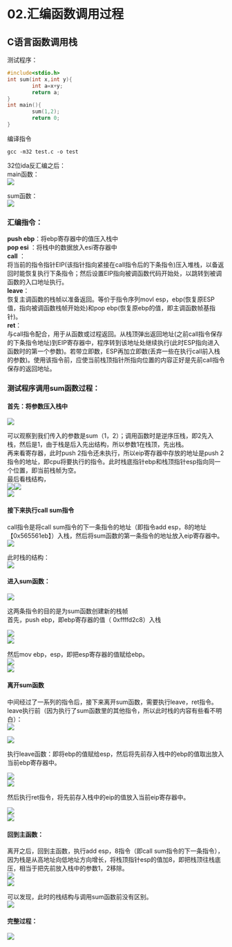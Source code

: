 # 02.汇编函数调用过程
<a name="8c915c07"></a>
## C语言函数调用栈

 测试程序：

```c
#include<stdio.h>
int sum(int x,int y){
        int a=x+y;
        return a;
}
int main(){
        sum(1,2);
        return 0;
}
```

编译指令

```
gcc -m32 test.c -o test
```

32位ida反汇编之后：<br />main函数：<br />![](https://img-blog.csdnimg.cn/20210221130147817.png?x-oss-process=image/watermark,type_ZmFuZ3poZW5naGVpdGk,shadow_10,text_aHR0cHM6Ly9ibG9nLmNzZG4ubmV0L3dlaXhpbl80NTk0MzUyMg==,size_16,color_FFFFFF,t_70#pic_center#crop=0&crop=0&crop=1&crop=1&id=MKk0I&originHeight=322&originWidth=752&originalType=binary&ratio=1&rotation=0&showTitle=false&status=done&style=none&title=)

sum函数：<br />![](https://img-blog.csdnimg.cn/20210221130212306.png?x-oss-process=image/watermark,type_ZmFuZ3poZW5naGVpdGk,shadow_10,text_aHR0cHM6Ly9ibG9nLmNzZG4ubmV0L3dlaXhpbl80NTk0MzUyMg==,size_16,color_FFFFFF,t_70#pic_center#crop=0&crop=0&crop=1&crop=1&id=JpYlw&originHeight=301&originWidth=775&originalType=binary&ratio=1&rotation=0&showTitle=false&status=done&style=none&title=)

<a name="06fb5a5a"></a>
### 汇编指令：

**push ebp**：将ebp寄存器中的值压入栈中<br />**pop esi** ：将栈中的数据放入esi寄存器中<br />**call** ：<br />将当前的指令指针EIP(该指针指向紧接在call指令后的下条指令)压入堆栈，以备返回时能恢复执行下条指令；然后设置EIP指向被调函数代码开始处，以跳转到被调函数的入口地址执行。<br />**leave**：<br />恢复主调函数的栈帧以准备返回。等价于指令序列movl esp，ebp(恢复原ESP值，指向被调函数栈帧开始处)和pop ebp(恢复原ebp的值，即主调函数帧基指针)。<br />**ret**：<br />与call指令配合，用于从函数或过程返回。从栈顶弹出返回地址(之前call指令保存的下条指令地址)到EIP寄存器中，程序转到该地址处继续执行(此时ESP指向进入函数时的第一个参数)。若带立即数，ESP再加立即数(丢弃一些在执行call前入栈的参数)。使用该指令前，应使当前栈顶指针所指向位置的内容正好是先前call指令保存的返回地址。

<a name="74316853"></a>
### 测试程序调用sum函数过程：

<a name="fde657e7"></a>
#### 首先：将参数压入栈中

![](https://img-blog.csdnimg.cn/2021022113031569.png?x-oss-process=image/watermark,type_ZmFuZ3poZW5naGVpdGk,shadow_10,text_aHR0cHM6Ly9ibG9nLmNzZG4ubmV0L3dlaXhpbl80NTk0MzUyMg==,size_16,color_FFFFFF,t_70#pic_center#crop=0&crop=0&crop=1&crop=1&id=ChcXq&originHeight=432&originWidth=901&originalType=binary&ratio=1&rotation=0&showTitle=false&status=done&style=none&title=)

可以观察到我们传入的参数是sum（1，2）；调用函数时是逆序压栈，即2先入栈，然后是1，由于栈是后入先出结构，所以参数1在栈顶，先出栈。<br />再来看寄存器，此时push 2指令还未执行，所以eip寄存器中存放的地址是push 2指令的地址，即cpu将要执行的指令。此时栈底指针ebp和栈顶指针esp指向同一个位置，即当前栈帧为空。<br />最后看栈结构，<br />![](https://img-blog.csdnimg.cn/20210221130357898.png?x-oss-process=image/watermark,type_ZmFuZ3poZW5naGVpdGk,shadow_10,text_aHR0cHM6Ly9ibG9nLmNzZG4ubmV0L3dlaXhpbl80NTk0MzUyMg==,size_16,color_FFFFFF,t_70#pic_center#crop=0&crop=0&crop=1&crop=1&id=dAObE&originHeight=369&originWidth=769&originalType=binary&ratio=1&rotation=0&showTitle=false&status=done&style=none&title=)![](https://img-blog.csdnimg.cn/20210221130441915.png?x-oss-process=image/watermark,type_ZmFuZ3poZW5naGVpdGk,shadow_10,text_aHR0cHM6Ly9ibG9nLmNzZG4ubmV0L3dlaXhpbl80NTk0MzUyMg==,size_16,color_FFFFFF,t_70#pic_center#crop=0&crop=0&crop=1&crop=1&id=nBcTo&originHeight=586&originWidth=817&originalType=binary&ratio=1&rotation=0&showTitle=false&status=done&style=none&title=)<br />![](https://img-blog.csdnimg.cn/20210221130520319.png#pic_center#crop=0&crop=0&crop=1&crop=1&id=tP1jU&originHeight=88&originWidth=552&originalType=binary&ratio=1&rotation=0&showTitle=false&status=done&style=none&title=)

<a name="21ad25c7"></a>
#### 接下来执行call sum指令

call指令是将call sum指令的下一条指令的地址（即指令add esp，8的地址【0x565561eb】）入栈，然后将sum函数的第一条指令的地址放入eip寄存器中。<br />![](https://img-blog.csdnimg.cn/20210221130557361.png?x-oss-process=image/watermark,type_ZmFuZ3poZW5naGVpdGk,shadow_10,text_aHR0cHM6Ly9ibG9nLmNzZG4ubmV0L3dlaXhpbl80NTk0MzUyMg==,size_16,color_FFFFFF,t_70#pic_center#crop=0&crop=0&crop=1&crop=1&id=PDQgW&originHeight=532&originWidth=780&originalType=binary&ratio=1&rotation=0&showTitle=false&status=done&style=none&title=)

此时栈的结构：<br />![](https://img-blog.csdnimg.cn/20210221130621867.png?x-oss-process=image/watermark,type_ZmFuZ3poZW5naGVpdGk,shadow_10,text_aHR0cHM6Ly9ibG9nLmNzZG4ubmV0L3dlaXhpbl80NTk0MzUyMg==,size_16,color_FFFFFF,t_70#pic_center#crop=0&crop=0&crop=1&crop=1&id=fMI63&originHeight=324&originWidth=491&originalType=binary&ratio=1&rotation=0&showTitle=false&status=done&style=none&title=)

<a name="bff6ff6c"></a>
#### 进入sum函数：

![](https://img-blog.csdnimg.cn/20210221130646717.png#pic_center#crop=0&crop=0&crop=1&crop=1&id=Ek8v8&originHeight=65&originWidth=553&originalType=binary&ratio=1&rotation=0&showTitle=false&status=done&style=none&title=)

这两条指令的目的是为sum函数创建新的栈帧<br />首先，push ebp，即ebp寄存器的值（ 0xffffd2c8）入栈

![](https://img-blog.csdnimg.cn/20210221130714718.png?x-oss-process=image/watermark,type_ZmFuZ3poZW5naGVpdGk,shadow_10,text_aHR0cHM6Ly9ibG9nLmNzZG4ubmV0L3dlaXhpbl80NTk0MzUyMg==,size_16,color_FFFFFF,t_70#pic_center#crop=0&crop=0&crop=1&crop=1&id=mERtr&originHeight=558&originWidth=727&originalType=binary&ratio=1&rotation=0&showTitle=false&status=done&style=none&title=)<br />![](https://img-blog.csdnimg.cn/20210221130822772.png?x-oss-process=image/watermark,type_ZmFuZ3poZW5naGVpdGk,shadow_10,text_aHR0cHM6Ly9ibG9nLmNzZG4ubmV0L3dlaXhpbl80NTk0MzUyMg==,size_16,color_FFFFFF,t_70#pic_center#crop=0&crop=0&crop=1&crop=1&id=VAYwl&originHeight=372&originWidth=829&originalType=binary&ratio=1&rotation=0&showTitle=false&status=done&style=none&title=)

然后mov ebp，esp，即把esp寄存器的值赋给ebp。<br />![](https://img-blog.csdnimg.cn/20210221130852961.png?x-oss-process=image/watermark,type_ZmFuZ3poZW5naGVpdGk,shadow_10,text_aHR0cHM6Ly9ibG9nLmNzZG4ubmV0L3dlaXhpbl80NTk0MzUyMg==,size_16,color_FFFFFF,t_70#pic_center#crop=0&crop=0&crop=1&crop=1&id=FTqrK&originHeight=558&originWidth=790&originalType=binary&ratio=1&rotation=0&showTitle=false&status=done&style=none&title=)<br />![](https://img-blog.csdnimg.cn/20210221130915413.png?x-oss-process=image/watermark,type_ZmFuZ3poZW5naGVpdGk,shadow_10,text_aHR0cHM6Ly9ibG9nLmNzZG4ubmV0L3dlaXhpbl80NTk0MzUyMg==,size_16,color_FFFFFF,t_70#pic_center#crop=0&crop=0&crop=1&crop=1&id=OqkKZ&originHeight=384&originWidth=843&originalType=binary&ratio=1&rotation=0&showTitle=false&status=done&style=none&title=)

<a name="ba540fb3"></a>
#### 离开sum函数

中间经过了一系列的指令后，接下来离开sum函数，需要执行leave，ret指令。<br />leave执行前（因为执行了sum函数里的其他指令，所以此时栈的内容有些看不明白）：<br />![](https://img-blog.csdnimg.cn/20210221130946287.png?x-oss-process=image/watermark,type_ZmFuZ3poZW5naGVpdGk,shadow_10,text_aHR0cHM6Ly9ibG9nLmNzZG4ubmV0L3dlaXhpbl80NTk0MzUyMg==,size_16,color_FFFFFF,t_70#pic_center#crop=0&crop=0&crop=1&crop=1&id=k3xPv&originHeight=636&originWidth=891&originalType=binary&ratio=1&rotation=0&showTitle=false&status=done&style=none&title=)

![](https://img-blog.csdnimg.cn/20210221131009234.png?x-oss-process=image/watermark,type_ZmFuZ3poZW5naGVpdGk,shadow_10,text_aHR0cHM6Ly9ibG9nLmNzZG4ubmV0L3dlaXhpbl80NTk0MzUyMg==,size_16,color_FFFFFF,t_70#pic_center#crop=0&crop=0&crop=1&crop=1&id=bCpyg&originHeight=732&originWidth=468&originalType=binary&ratio=1&rotation=0&showTitle=false&status=done&style=none&title=)

执行leave函数：即将ebp的值赋给esp，然后将先前存入栈中的ebp的值取出放入当前ebp寄存器中。

![](https://img-blog.csdnimg.cn/20210221131034187.png?x-oss-process=image/watermark,type_ZmFuZ3poZW5naGVpdGk,shadow_10,text_aHR0cHM6Ly9ibG9nLmNzZG4ubmV0L3dlaXhpbl80NTk0MzUyMg==,size_16,color_FFFFFF,t_70#pic_center#crop=0&crop=0&crop=1&crop=1&id=F1Om5&originHeight=578&originWidth=830&originalType=binary&ratio=1&rotation=0&showTitle=false&status=done&style=none&title=)<br />![](https://img-blog.csdnimg.cn/20210221131054939.png?x-oss-process=image/watermark,type_ZmFuZ3poZW5naGVpdGk,shadow_10,text_aHR0cHM6Ly9ibG9nLmNzZG4ubmV0L3dlaXhpbl80NTk0MzUyMg==,size_16,color_FFFFFF,t_70#pic_center#crop=0&crop=0&crop=1&crop=1&id=SWKCo&originHeight=543&originWidth=978&originalType=binary&ratio=1&rotation=0&showTitle=false&status=done&style=none&title=)

然后执行ret指令，将先前存入栈中的eip的值放入当前eip寄存器中。

![](https://img-blog.csdnimg.cn/2021022113111635.png?x-oss-process=image/watermark,type_ZmFuZ3poZW5naGVpdGk,shadow_10,text_aHR0cHM6Ly9ibG9nLmNzZG4ubmV0L3dlaXhpbl80NTk0MzUyMg==,size_16,color_FFFFFF,t_70#pic_center#crop=0&crop=0&crop=1&crop=1&id=AImiI&originHeight=617&originWidth=928&originalType=binary&ratio=1&rotation=0&showTitle=false&status=done&style=none&title=)<br />![](https://img-blog.csdnimg.cn/202102211311391.png?x-oss-process=image/watermark,type_ZmFuZ3poZW5naGVpdGk,shadow_10,text_aHR0cHM6Ly9ibG9nLmNzZG4ubmV0L3dlaXhpbl80NTk0MzUyMg==,size_16,color_FFFFFF,t_70#pic_center#crop=0&crop=0&crop=1&crop=1&id=WyNqB&originHeight=546&originWidth=892&originalType=binary&ratio=1&rotation=0&showTitle=false&status=done&style=none&title=)

<a name="1fce024b"></a>
#### 回到主函数：

离开之后，回到主函数，执行add esp，8指令（即call sum指令的下一条指令），因为栈是从高地址向低地址方向增长，将栈顶指针esp的值加8，即把栈顶往栈底压，相当于把先前放入栈中的参数1，2移除。<br />![](https://img-blog.csdnimg.cn/20210221131212211.png?x-oss-process=image/watermark,type_ZmFuZ3poZW5naGVpdGk,shadow_10,text_aHR0cHM6Ly9ibG9nLmNzZG4ubmV0L3dlaXhpbl80NTk0MzUyMg==,size_16,color_FFFFFF,t_70#pic_center#crop=0&crop=0&crop=1&crop=1&id=rTYxo&originHeight=509&originWidth=923&originalType=binary&ratio=1&rotation=0&showTitle=false&status=done&style=none&title=)<br />![](https://img-blog.csdnimg.cn/20210221131229801.png?x-oss-process=image/watermark,type_ZmFuZ3poZW5naGVpdGk,shadow_10,text_aHR0cHM6Ly9ibG9nLmNzZG4ubmV0L3dlaXhpbl80NTk0MzUyMg==,size_16,color_FFFFFF,t_70#pic_center#crop=0&crop=0&crop=1&crop=1&id=PQJIm&originHeight=428&originWidth=706&originalType=binary&ratio=1&rotation=0&showTitle=false&status=done&style=none&title=)

可以发现，此时的栈结构与调用sum函数前没有区别。<br />![](https://img-blog.csdnimg.cn/20210221131254244.png?x-oss-process=image/watermark,type_ZmFuZ3poZW5naGVpdGk,shadow_10,text_aHR0cHM6Ly9ibG9nLmNzZG4ubmV0L3dlaXhpbl80NTk0MzUyMg==,size_16,color_FFFFFF,t_70#pic_center#crop=0&crop=0&crop=1&crop=1&id=CGVHp&originHeight=710&originWidth=368&originalType=binary&ratio=1&rotation=0&showTitle=false&status=done&style=none&title=)

<a name="d3bbef50"></a>
#### 完整过程：

![](https://img-blog.csdnimg.cn/20210221131313650.png?x-oss-process=image/watermark,type_ZmFuZ3poZW5naGVpdGk,shadow_10,text_aHR0cHM6Ly9ibG9nLmNzZG4ubmV0L3dlaXhpbl80NTk0MzUyMg==,size_16,color_FFFFFF,t_70#pic_center#crop=0&crop=0&crop=1&crop=1&id=PVwMy&originHeight=663&originWidth=1191&originalType=binary&ratio=1&rotation=0&showTitle=false&status=done&style=none&title=)
